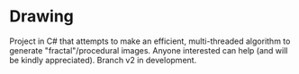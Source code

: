 # Drawing
Project in C# that attempts to make an efficient, multi-threaded algorithm to generate "fractal"/procedural images. Anyone interested can help (and will be kindly appreciated).
Branch v2 in development.
